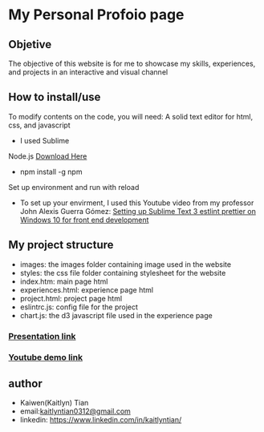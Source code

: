 # My Personal Profoio page

## Objetive
The objective of this website is for me to showcase my skills, experiences, and projects in an interactive and visual channel

## How to install/use
To modify contents on the code, you will need:
A solid text editor for html, css, and javascript
- I used Sublime

Node.js [Download Here](http://getbootstrap.com/getting-started/)
- npm install -g npm

Set up environment and run with reload
- To set up your envirment, I used this Youtube video from my professor John Alexis Guerra Gómez:
[Setting up Sublime Text 3 estlint prettier on Windows 10 for front end development
](https://www.youtube.com/watch?v=Q5bbPEAOwYs&t=1730s)

## My project structure
- images: the images folder containing image used in the website
- styles: the css file folder containing stylesheet for the website
- index.htm: main page html
- experiences.html: experience page html
- project.html: project page html
- eslintrc.js: config file for the project
- chart.js: the d3 javascript file used in the experience page

### [Presentation link](https://www.canva.com/design/DAEsd-Y5FwQ/zA_te66GnCuvTKlzZC6U4Q/view?utm_content=DAEsd-Y5FwQ&utm_campaign=designshare&utm_medium=link&utm_source=sharebutton)
### [Youtube demo link]()

## author
- Kaiwen(Kaitlyn) Tian
- email:kaitlyntian0312@gmail.com
- linkedin: https://www.linkedin.com/in/kaitlyntian/
